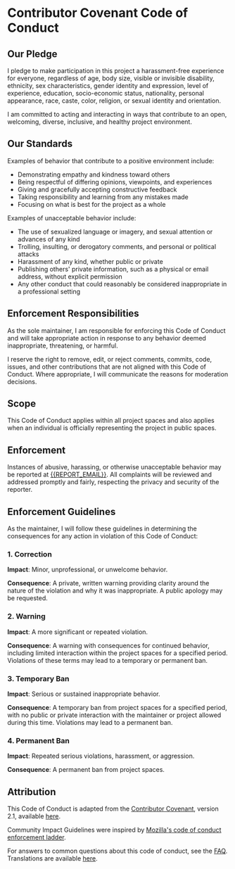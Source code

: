 # Contributor Covenant Code of Conduct

## Our Pledge

I pledge to make participation in this project a harassment-free experience for everyone, regardless of age, body size,
visible or invisible disability, ethnicity, sex characteristics, gender identity and expression, level of experience,
education, socio-economic status, nationality, personal appearance, race, caste, color, religion, or sexual identity
and orientation.

I am committed to acting and interacting in ways that contribute to an open, welcoming, diverse, inclusive, and healthy
project environment.

## Our Standards

Examples of behavior that contribute to a positive environment include:

- Demonstrating empathy and kindness toward others
- Being respectful of differing opinions, viewpoints, and experiences
- Giving and gracefully accepting constructive feedback
- Taking responsibility and learning from any mistakes made
- Focusing on what is best for the project as a whole

Examples of unacceptable behavior include:

- The use of sexualized language or imagery, and sexual attention or advances of any kind
- Trolling, insulting, or derogatory comments, and personal or political attacks
- Harassment of any kind, whether public or private
- Publishing others' private information, such as a physical or email address, without explicit permission
- Any other conduct that could reasonably be considered inappropriate in a professional setting

## Enforcement Responsibilities

As the sole maintainer, I am responsible for enforcing this Code of Conduct and will take appropriate action
in response to any behavior deemed inappropriate, threatening, or harmful.

I reserve the right to remove, edit, or reject comments, commits, code, issues, and other contributions that are not
aligned with this Code of Conduct. Where appropriate, I will communicate the reasons for moderation decisions.

## Scope

This Code of Conduct applies within all project spaces and also applies when an individual is officially representing
the project in public spaces.

## Enforcement

Instances of abusive, harassing, or otherwise unacceptable behavior may be reported
at [{{REPORT_EMAIL}}][{{REPORT_EMAIL}}].
All complaints will be reviewed and addressed promptly and fairly, respecting the privacy and security of the reporter.

## Enforcement Guidelines

As the maintainer, I will follow these guidelines in determining the consequences for any action in violation of this
Code of Conduct:

### 1. Correction

**Impact**: Minor, unprofessional, or unwelcome behavior.

**Consequence**: A private, written warning providing clarity around the nature of the violation
and why it was inappropriate. A public apology may be requested.

### 2. Warning

**Impact**: A more significant or repeated violation.

**Consequence**: A warning with consequences for continued behavior, including limited interaction within the project
spaces for a specified period. Violations of these terms may lead to a temporary or permanent ban.

### 3. Temporary Ban

**Impact**: Serious or sustained inappropriate behavior.

**Consequence**: A temporary ban from project spaces for a specified period, with no public or private interaction
with the maintainer or project allowed during this time. Violations may lead to a permanent ban.

### 4. Permanent Ban

**Impact**: Repeated serious violations, harassment, or aggression.

**Consequence**: A permanent ban from project spaces.

## Attribution

This Code of Conduct is adapted from the [Contributor Covenant][contributor-covenant-web],
version 2.1, available [here][v2.1].

Community Impact Guidelines were inspired by
[Mozilla's code of conduct enforcement ladder][mozilla-code-of-conduct].

For answers to common questions about this code of conduct, see the [FAQ][contributor-covenant-faq].
Translations are available [here][contributor-covenant-translations].

[v2.1]: https://www.contributor-covenant.org/version/2/1/code_of_conduct.html
[contributor-covenant-web]: https://www.contributor-covenant.org
[contributor-covenant-faq]: https://www.contributor-covenant.org/faq
[contributor-covenant-translations]: https://www.contributor-covenant.org/translations
[mozilla-code-of-conduct]: https://github.com/mozilla/diversity
[{{REPORT_EMAIL}}]: mailto:{{REPORT_EMAIL}}
